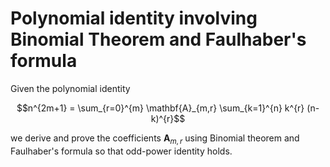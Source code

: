 # Polynomial identity involving Binomial Theorem and Faulhaber's formula

Given the polynomial identity
```math
n^{2m+1} = \sum_{r=0}^{m} \mathbf{A}_{m,r} \sum_{k=1}^{n} k^{r} (n-k)^{r}
```
we derive and prove the coefficients $\mathbf{A}_{m,r}$ using Binomial theorem and Faulhaber's formula
so that odd-power identity holds.